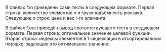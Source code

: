 В файлах *.in приведены сами тесты в следующем формате.
Первая строка: количество элементов n и грузоподъёмность рюкзака.
Следующие n строк: цена и вес i-го элемента.

В файлах *.out приведён вывод соответствующего теста в следующем формате.
Первая строка: оптимальное значение целевой функции.
Вторая строка: индексы элементов в 1-индексации в отсортированном порядке, задающие это оптимальное значение.
